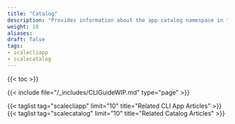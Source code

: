 ```yaml
---
title: "Catalog"
description: "Provides information about the app catalog namespace in the TrueNAS CLI. Includes command syntax and common commands."
weight: 10
aliases:
draft: false
tags:
- scalecliapp
- scalecatalog
---
```


{{< toc >}}

{{< include file="/_includes/CLIGuideWIP.md" type="page" >}}

{{< taglist tag="scalecliapp" limit="10" title="Related CLI App Articles" >}}
{{< taglist tag="scalecatalog" limit="10" title="Related Catalog Articles" >}}